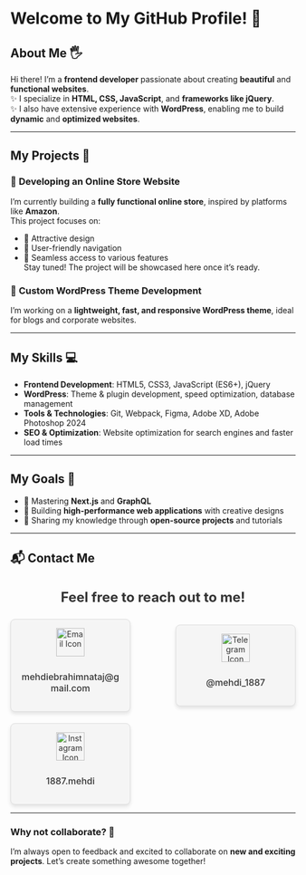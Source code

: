 # Welcome to My GitHub Profile! 👋

## About Me 🖐️
Hi there! I’m a **frontend developer** passionate about creating **beautiful** and **functional websites**.  
✨ I specialize in **HTML, CSS, JavaScript**, and **frameworks like jQuery**.  
✨ I also have extensive experience with **WordPress**, enabling me to build **dynamic** and **optimized websites**.  

---

## My Projects 🚀

### 🔧 **Developing an Online Store Website**  
I’m currently building a **fully functional online store**, inspired by platforms like **Amazon**.  
This project focuses on:  
- 📌 Attractive design  
- 📌 User-friendly navigation  
- 📌 Seamless access to various features  
Stay tuned! The project will be showcased here once it’s ready.  

### 🔧 **Custom WordPress Theme Development**  
I’m working on a **lightweight, fast, and responsive WordPress theme**, ideal for blogs and corporate websites.  

---

## My Skills 💻

- **Frontend Development**: HTML5, CSS3, JavaScript (ES6+), jQuery  
- **WordPress**: Theme & plugin development, speed optimization, database management  
- **Tools & Technologies**: Git, Webpack, Figma, Adobe XD, Adobe Photoshop 2024  
- **SEO & Optimization**: Website optimization for search engines and faster load times  

---

## My Goals 🌟

- 🚀 Mastering **Next.js** and **GraphQL**  
- 🚀 Building **high-performance web applications** with creative designs  
- 🚀 Sharing my knowledge through **open-source projects** and tutorials  

---

## 📬 Contact Me  

<div align="center" style="margin-bottom: 20px;">
    <h3 style="font-size: 24px; color: #333;">Feel free to reach out to me!</h3>
</div>

<div style="display: flex; justify-content: space-between; align-items: center; gap: 20px; flex-wrap: wrap;">
    
  <!-- Email Card (Left) -->
  <div style="border: 1px solid #ddd; border-radius: 8px; padding: 15px; text-align: center; width: 180px; background-color: #f5f5f5; box-shadow: 0 4px 6px rgba(0,0,0,0.1);">
      <a href="mailto:mehdiebrahimnataj@gmail.com" style="text-decoration: none; color: #333;">
          <img src="https://img.icons8.com/?size=64&width=100&id=CXYJjRfKlwI9&format=png&color=000000" alt="Email Icon" style="width: 50px; margin-bottom: 10px;">
          <p style="font-size: 16px; font-weight: 500;">mehdiebrahimnataj@gmail.com</p>
      </a>
  </div>
  
  <!-- Telegram Card (Center) -->
  <div style="border: 1px solid #ddd; border-radius: 8px; padding: 15px; text-align: center; width: 180px; background-color: #f5f5f5; box-shadow: 0 4px 6px rgba(0,0,0,0.1);">
      <a href="https://t.me/mehdi_1887" style="text-decoration: none; color: #333;">
          <img src="https://img.icons8.com/?size=64&id=oWiuH0jFiU0R&format=png&color=000000" alt="Telegram Icon" style="width: 50px; margin-bottom: 10px;">
          <p style="font-size: 16px; font-weight: 500;">@mehdi_1887</p>
      </a>
  </div>
  
  <!-- Instagram Card (Right) -->
  <div style="border: 1px solid #ddd; border-radius: 8px; padding: 15px; text-align: center; width: 180px; background-color: #f5f5f5; box-shadow: 0 4px 6px rgba(0,0,0,0.1);">
      <a href="https://instagram.com/1887.mehdi" style="text-decoration: none; color: #333;">
          <img src="https://img.icons8.com/?size=64&id=Xy10Jcu1L2Su&format=png&color=000000" alt="Instagram Icon" style="width: 50px; margin-bottom: 10px;">
          <p style="font-size: 16px; font-weight: 500;">1887.mehdi</p>
      </a>
  </div>

</div>











---

### Why not collaborate? 🤝  
I’m always open to feedback and excited to collaborate on **new and exciting projects**. Let’s create something awesome together!
